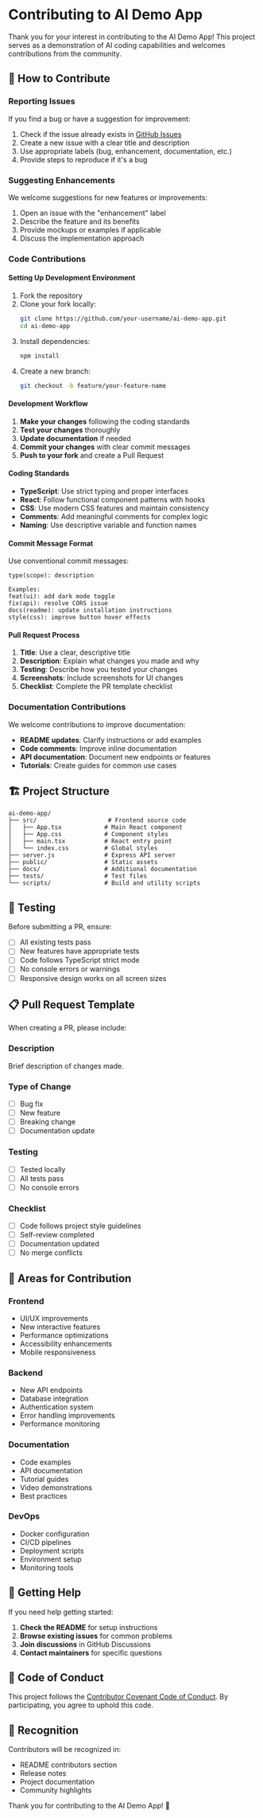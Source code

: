 # Contributing to AI Demo App

Thank you for your interest in contributing to the AI Demo App! This project serves as a demonstration of AI coding capabilities and welcomes contributions from the community.

## 🤝 How to Contribute

### Reporting Issues

If you find a bug or have a suggestion for improvement:

1. Check if the issue already exists in [GitHub Issues](https://github.com/obidhonyi/ai-demo-app/issues)
2. Create a new issue with a clear title and description
3. Use appropriate labels (bug, enhancement, documentation, etc.)
4. Provide steps to reproduce if it's a bug

### Suggesting Enhancements

We welcome suggestions for new features or improvements:

1. Open an issue with the "enhancement" label
2. Describe the feature and its benefits
3. Provide mockups or examples if applicable
4. Discuss the implementation approach

### Code Contributions

#### Setting Up Development Environment

1. Fork the repository
2. Clone your fork locally:
   ```bash
   git clone https://github.com/your-username/ai-demo-app.git
   cd ai-demo-app
   ```
3. Install dependencies:
   ```bash
   npm install
   ```
4. Create a new branch:
   ```bash
   git checkout -b feature/your-feature-name
   ```

#### Development Workflow

1. **Make your changes** following the coding standards
2. **Test your changes** thoroughly
3. **Update documentation** if needed
4. **Commit your changes** with clear commit messages
5. **Push to your fork** and create a Pull Request

#### Coding Standards

- **TypeScript**: Use strict typing and proper interfaces
- **React**: Follow functional component patterns with hooks
- **CSS**: Use modern CSS features and maintain consistency
- **Comments**: Add meaningful comments for complex logic
- **Naming**: Use descriptive variable and function names

#### Commit Message Format

Use conventional commit messages:

```
type(scope): description

Examples:
feat(ui): add dark mode toggle
fix(api): resolve CORS issue
docs(readme): update installation instructions
style(css): improve button hover effects
```

#### Pull Request Process

1. **Title**: Use a clear, descriptive title
2. **Description**: Explain what changes you made and why
3. **Testing**: Describe how you tested your changes
4. **Screenshots**: Include screenshots for UI changes
5. **Checklist**: Complete the PR template checklist

### Documentation Contributions

We welcome contributions to improve documentation:

- **README updates**: Clarify instructions or add examples
- **Code comments**: Improve inline documentation
- **API documentation**: Document new endpoints or features
- **Tutorials**: Create guides for common use cases

## 🏗️ Project Structure

```
ai-demo-app/
├── src/                    # Frontend source code
│   ├── App.tsx            # Main React component
│   ├── App.css            # Component styles
│   ├── main.tsx           # React entry point
│   └── index.css          # Global styles
├── server.js              # Express API server
├── public/                # Static assets
├── docs/                  # Additional documentation
├── tests/                 # Test files
└── scripts/               # Build and utility scripts
```

## 🧪 Testing

Before submitting a PR, ensure:

- [ ] All existing tests pass
- [ ] New features have appropriate tests
- [ ] Code follows TypeScript strict mode
- [ ] No console errors or warnings
- [ ] Responsive design works on all screen sizes

## 📋 Pull Request Template

When creating a PR, please include:

### Description
Brief description of changes made.

### Type of Change
- [ ] Bug fix
- [ ] New feature
- [ ] Breaking change
- [ ] Documentation update

### Testing
- [ ] Tested locally
- [ ] All tests pass
- [ ] No console errors

### Checklist
- [ ] Code follows project style guidelines
- [ ] Self-review completed
- [ ] Documentation updated
- [ ] No merge conflicts

## 🎯 Areas for Contribution

### Frontend
- UI/UX improvements
- New interactive features
- Performance optimizations
- Accessibility enhancements
- Mobile responsiveness

### Backend
- New API endpoints
- Database integration
- Authentication system
- Error handling improvements
- Performance monitoring

### Documentation
- Code examples
- API documentation
- Tutorial guides
- Video demonstrations
- Best practices

### DevOps
- Docker configuration
- CI/CD pipelines
- Deployment scripts
- Environment setup
- Monitoring tools

## 🚀 Getting Help

If you need help getting started:

1. **Check the README** for setup instructions
2. **Browse existing issues** for common problems
3. **Join discussions** in GitHub Discussions
4. **Contact maintainers** for specific questions

## 📝 Code of Conduct

This project follows the [Contributor Covenant Code of Conduct](CODE_OF_CONDUCT.md). By participating, you agree to uphold this code.

## 🙏 Recognition

Contributors will be recognized in:
- README contributors section
- Release notes
- Project documentation
- Community highlights

Thank you for contributing to the AI Demo App! 🎉
